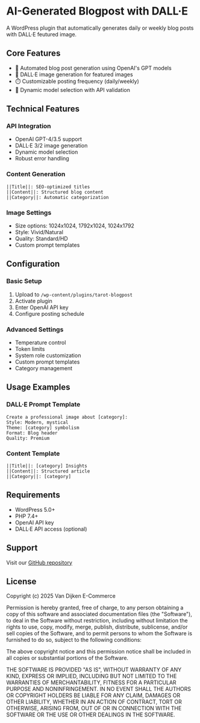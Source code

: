 # AI-Generated Blogpost with DALL·E

A WordPress plugin that automatically generates daily or weekly blog posts with DALL·E feutured image.

## Core Features

- 🤖 Automated blog post generation using OpenAI's GPT models
- 🎨 DALL·E image generation for featured images
- ⏱️ Customizable posting frequency (daily/weekly)
- 🎯 Dynamic model selection with API validation

## Technical Features

### API Integration
- OpenAI GPT-4/3.5 support
- DALL·E 3/2 image generation
- Dynamic model selection
- Robust error handling

### Content Generation
```text
||Title||: SEO-optimized titles
||Content||: Structured blog content
||Category||: Automatic categorization
```

### Image Settings
- Size options: 1024x1024, 1792x1024, 1024x1792
- Style: Vivid/Natural
- Quality: Standard/HD
- Custom prompt templates

## Configuration

### Basic Setup
1. Upload to `/wp-content/plugins/tarot-blogpost`
2. Activate plugin
3. Enter OpenAI API key
4. Configure posting schedule

### Advanced Settings
- Temperature control
- Token limits
- System role customization
- Custom prompt templates
- Category management

## Usage Examples

### DALL·E Prompt Template
```text
Create a professional image about [category]:
Style: Modern, mystical
Theme: [category] symbolism
Format: Blog header
Quality: Premium
```

### Content Template
```text
||Title||: [category] Insights
||Content||: Structured article
||Category||: [category]
```

## Requirements

- WordPress 5.0+
- PHP 7.4+
- OpenAI API key
- DALL·E API access (optional)

## Support

Visit our [GitHub repository](https://github.com/username/AI-Generated-Tarot-Blogpost-with-DALL-E)

## License

Copyright (c) 2025 Van Dijken E-Commerce

Permission is hereby granted, free of charge, to any person obtaining a copy of this software and associated documentation files (the "Software"), to deal in the Software without restriction, including without limitation the rights to use, copy, modify, merge, publish, distribute, sublicense, and/or sell copies of the Software, and to permit persons to whom the Software is furnished to do so, subject to the following conditions:

The above copyright notice and this permission notice shall be included in all copies or substantial portions of the Software.

THE SOFTWARE IS PROVIDED "AS IS", WITHOUT WARRANTY OF ANY KIND, EXPRESS OR IMPLIED, INCLUDING BUT NOT LIMITED TO THE WARRANTIES OF MERCHANTABILITY, FITNESS FOR A PARTICULAR PURPOSE AND NONINFRINGEMENT. IN NO EVENT SHALL THE AUTHORS OR COPYRIGHT HOLDERS BE LIABLE FOR ANY CLAIM, DAMAGES OR OTHER LIABILITY, WHETHER IN AN ACTION OF CONTRACT, TORT OR OTHERWISE, ARISING FROM, OUT OF OR IN CONNECTION WITH THE SOFTWARE OR THE USE OR OTHER DEALINGS IN THE SOFTWARE.